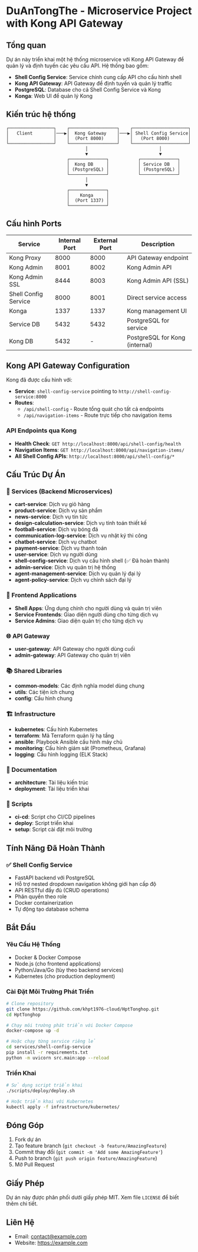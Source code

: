 # DuAnTongThe - Microservice Project with Kong API Gateway

## Tổng quan

Dự án này triển khai một hệ thống microservice với Kong API Gateway để quản lý và định tuyến các yêu cầu API. Hệ thống bao gồm:

- **Shell Config Service**: Service chính cung cấp API cho cấu hình shell
- **Kong API Gateway**: API Gateway để định tuyến và quản lý traffic
- **PostgreSQL**: Database cho cả Shell Config Service và Kong
- **Konga**: Web UI để quản lý Kong

## Kiến trúc hệ thống

```
┌─────────────────┐    ┌──────────────────┐    ┌─────────────────────┐
│   Client        │───▶│  Kong Gateway    │───▶│ Shell Config Service│
│                 │    │  (Port 8000)     │    │   (Port 8000)       │
└─────────────────┘    └──────────────────┘    └─────────────────────┘
                              │                           │
                              ▼                           ▼
                       ┌──────────────┐           ┌──────────────┐
                       │  Kong DB     │           │ Service DB   │
                       │ (PostgreSQL) │           │ (PostgreSQL) │
                       └──────────────┘           └──────────────┘
                              │
                              ▼
                       ┌──────────────┐
                       │    Konga     │
                       │  (Port 1337) │
                       └──────────────┘
```

## Cấu hình Ports

| Service | Internal Port | External Port | Description |
|---------|---------------|---------------|-------------|
| Kong Proxy | 8000 | 8000 | API Gateway endpoint |
| Kong Admin | 8001 | 8002 | Kong Admin API |
| Kong Admin SSL | 8444 | 8003 | Kong Admin API (SSL) |
| Shell Config Service | 8000 | 8001 | Direct service access |
| Konga | 1337 | 1337 | Kong management UI |
| Service DB | 5432 | 5432 | PostgreSQL for service |
| Kong DB | 5432 | - | PostgreSQL for Kong (internal) |

## Kong API Gateway Configuration

Kong đã được cấu hình với:
- **Service**: `shell-config-service` pointing to `http://shell-config-service:8000`
- **Routes**: 
  - `/api/shell-config` - Route tổng quát cho tất cả endpoints
  - `/api/navigation-items` - Route trực tiếp cho navigation items

### API Endpoints qua Kong

- **Health Check**: `GET http://localhost:8000/api/shell-config/health`
- **Navigation Items**: `GET http://localhost:8000/api/navigation-items/`
- **All Shell Config APIs**: `http://localhost:8000/api/shell-config/*`

## Cấu Trúc Dự Án

### 🔧 Services (Backend Microservices)
- **cart-service**: Dịch vụ giỏ hàng
- **product-service**: Dịch vụ sản phẩm
- **news-service**: Dịch vụ tin tức
- **design-calculation-service**: Dịch vụ tính toán thiết kế
- **football-service**: Dịch vụ bóng đá
- **communication-log-service**: Dịch vụ nhật ký thi công
- **chatbot-service**: Dịch vụ chatbot
- **payment-service**: Dịch vụ thanh toán
- **user-service**: Dịch vụ người dùng
- **shell-config-service**: Dịch vụ cấu hình shell (✅ Đã hoàn thành)
- **admin-service**: Dịch vụ quản trị hệ thống
- **agent-management-service**: Dịch vụ quản lý đại lý
- **agent-policy-service**: Dịch vụ chính sách đại lý

### 🎨 Frontend Applications
- **Shell Apps**: Ứng dụng chính cho người dùng và quản trị viên
- **Service Frontends**: Giao diện người dùng cho từng dịch vụ
- **Service Admins**: Giao diện quản trị cho từng dịch vụ

### 🌐 API Gateway
- **user-gateway**: API Gateway cho người dùng cuối
- **admin-gateway**: API Gateway cho quản trị viên

### 📚 Shared Libraries
- **common-models**: Các định nghĩa model dùng chung
- **utils**: Các tiện ích chung
- **config**: Cấu hình chung

### 🏗️ Infrastructure
- **kubernetes**: Cấu hình Kubernetes
- **terraform**: Mã Terraform quản lý hạ tầng
- **ansible**: Playbook Ansible cấu hình máy chủ
- **monitoring**: Cấu hình giám sát (Prometheus, Grafana)
- **logging**: Cấu hình logging (ELK Stack)

### 📖 Documentation
- **architecture**: Tài liệu kiến trúc
- **deployment**: Tài liệu triển khai

### 🔨 Scripts
- **ci-cd**: Script cho CI/CD pipelines
- **deploy**: Script triển khai
- **setup**: Script cài đặt môi trường

## Tính Năng Đã Hoàn Thành

### ✅ Shell Config Service
- FastAPI backend với PostgreSQL
- Hỗ trợ nested dropdown navigation không giới hạn cấp độ
- API RESTful đầy đủ (CRUD operations)
- Phân quyền theo role
- Docker containerization
- Tự động tạo database schema

## Bắt Đầu

### Yêu Cầu Hệ Thống
- Docker & Docker Compose
- Node.js (cho frontend applications)
- Python/Java/Go (tùy theo backend services)
- Kubernetes (cho production deployment)

### Cài Đặt Môi Trường Phát Triển
```bash
# Clone repository
git clone https://github.com/khpt1976-cloud/HptTonghop.git
cd HptTonghop

# Chạy môi trường phát triển với Docker Compose
docker-compose up -d

# Hoặc chạy từng service riêng lẻ
cd services/shell-config-service
pip install -r requirements.txt
python -m uvicorn src.main:app --reload
```

### Triển Khai
```bash
# Sử dụng script triển khai
./scripts/deploy/deploy.sh

# Hoặc triển khai với Kubernetes
kubectl apply -f infrastructure/kubernetes/
```

## Đóng Góp

1. Fork dự án
2. Tạo feature branch (`git checkout -b feature/AmazingFeature`)
3. Commit thay đổi (`git commit -m 'Add some AmazingFeature'`)
4. Push to branch (`git push origin feature/AmazingFeature`)
5. Mở Pull Request

## Giấy Phép

Dự án này được phân phối dưới giấy phép MIT. Xem file `LICENSE` để biết thêm chi tiết.

## Liên Hệ

- Email: contact@example.com
- Website: https://example.com

